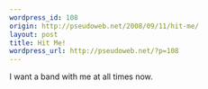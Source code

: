 ```yaml
--- 
wordpress_id: 108
origin: http://pseudoweb.net/2008/09/11/hit-me/
layout: post
title: Hit Me!
wordpress_url: http://pseudoweb.net/?p=108
---
```

I want a band with me at all times now.

<object width="512" height="296"><param name="movie" value="http://www.hulu.com/embed/9iJkWCGdlEZ48Hd4WRt8LA"></param><embed src="http://www.hulu.com/embed/9iJkWCGdlEZ48Hd4WRt8LA" type="application/x-shockwave-flash"  width="512" height="296"></embed></object>
